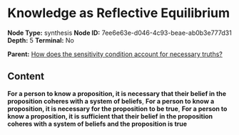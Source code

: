 # Knowledge as Reflective Equilibrium

**Node Type:** synthesis
**Node ID:** 7ee6e63e-d046-4c93-beae-ab0b3e777d31
**Depth:** 5
**Terminal:** No

**Parent:** [How does the sensitivity condition account for necessary truths?](how-does-the-sensitivity-condition-account-for-necessary-truths-antithesis-163787d8-877e-43cc-9306-8d8402682f79.md)

## Content

**For a person to know a proposition, it is necessary that their belief in the proposition coheres with a system of beliefs**, **For a person to know a proposition, it is necessary for the proposition to be true**, **For a person to know a proposition, it is sufficient that their belief in the proposition coheres with a system of beliefs and the proposition is true**
